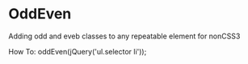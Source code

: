 # OddEven
Adding odd and eveb classes to any repeatable element for nonCSS3

How To: oddEven(jQuery('ul.selector li'));
